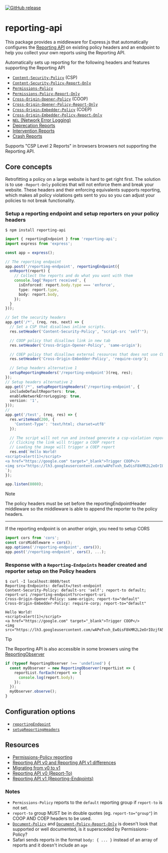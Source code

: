 [![GitHub release](https://img.shields.io/npm/v/reporting-api.svg?style=flat-square)](https://www.npmjs.com/package/reporting-api)

# reporting-api

This package provides a middleware for Express.js that automatically configures the [Reporting API](https://w3c.github.io/reporting/) on existing policy headers and an endpoint to help you collect your own reports using the Reporting API.

Automatically sets up reporting for the following headers and features supporting the Reporting API
- [`Content-Security-Policy`](https://developer.mozilla.org/en-US/docs/Web/HTTP/CSP) (CSP)
- [`Content-Security-Policy-Report-Only`](https://developer.mozilla.org/en-US/docs/Web/HTTP/Headers/Content-Security-Policy-Report-Only)
- [`Permissions-Policy`](https://developer.mozilla.org/en-US/docs/Web/HTTP/Permissions_Policy)
- [`Permissions-Policy-Report-Only`](https://github.com/w3c/webappsec-permissions-policy/blob/main/reporting.md
)
- [`Cross-Origin-Opener-Policy`](https://developer.mozilla.org/en-US/docs/Web/HTTP/Headers/Cross-Origin-Opener-Policy) (COOP)
- [`Cross-Origin-Opener-Policy-Report-Only`](https://github.com/camillelamy/explainers/blob/main/coop_reporting.md)
- [`Cross-Origin-Embedder-Policy`](https://developer.mozilla.org/en-US/docs/Web/HTTP/Headers/Cross-Origin-Embedder-Policy)  (COEP)
- [`Cross-Origin-Embedder-Policy-Report-Only`](https://gist.github.com/yutakahirano/f14f15bd1595e1e913b0870649000470)
- [`NEL` (Network Error Logging)](https://developer.mozilla.org/en-US/docs/Web/HTTP/Network_Error_Logging)
- [Deprecation Reports](https://wicg.github.io/deprecation-reporting/)
- [Intervention Reports](https://wicg.github.io/intervention-reporting/)
- [Crash Reports](https://wicg.github.io/crash-reporting/)

Supports "CSP Level 2 Reports" in browsers browsers not supporting the Reporting API.

## Core concepts

Retrofitting a policy on a large website is hard to get right first. The solution is to use `-Report-Only` policies that will not enforce them and break your website. These headers and their enforcing equivalents supports reporting, which makes all policy violations gets sent to you so you can adjust your policies to not break functionality. 

### Setup a reporting endpoint and setup reporters on your policy headers

```
$ npm install reporting-api
```

```ts
import { reportingEndpoint } from 'reporting-api';
import express from 'express';

const app = express();

// The reporting endpoint
app.post('/reporting-endpoint', reportingEndpoint({
  onReport(report) {
    // Collect the reports and do what you want with them
    console.log('Report received', {
      isEnforced: report.body.type === 'enforce',
      type: report.type,
      body: report.body,
    });
  }
}));

// Set the security headers
app.get('/*', (req, res, next) => {
  // Set a CSP that disallows inline scripts.
  res.setHeader('Content-Security-Policy', "script-src 'self'");

  // COOP policy that disallows link in new tab
  res.setHeader('Cross-Origin-Opener-Policy', 'same-origin');

  // COEP policy that disallows external resources that does not use CORS or CORP (Cross-Origin-Resource-Policy)
  res.setHeader('Cross-Origin-Embedder-Policy', 'require-corp');

  // Setup headers alternative 1
  setupReportingHeaders('/reporting-endpoint')(req, res);
});
// Setup headers alternative 2
app.get('/*', setupReportingHeaders('/reporting-endpoint', {
  includeDefaultReporters: true,
  enableNetworkErrorLogging: true,
  version: '1',
}));
// 
app.get('/test', (req, res) => {
  res.writeHead(200, {
    'Content-Type': 'text/html; charset=utf8'
  });

  // The script will not run and instead generate a csp-violation report
  // Clicking the link will trigger a COOP report
  // Loading the image will trigger a COEP report
  res.end(`Hello World!
<script>alert(1)</script>
<a href="https://google.com" target="_blank">Trigger COOP</>
<img src="https://lh3.googleusercontent.com/wAPeTvxh_EwOisF8kMR2L2eOrIOzjfA5AjE28W5asyfGeH85glwrO6zyqL71dCC26R63chADTO7DLOjnqRoXXOAB8t2f4C3QnU6o0BA">
`);
});

app.listen(8080);
```

> [!NOTE]
> The policy headers must be set before the reportingEndpointHeader middleware so the middleware is able to append the reporter to the policy headers.
> ***
> If the reporting endpoint is on another origin, you need to setup CORS
> ```ts
> import cors from 'cors';
> const corsMiddleware = cors();
> app.options('/reporting-endpoint', cors());
> app.post('/reporting-endpoint', cors(), ...);
> ```

### Response with a `Reporting-Endpoints` header created and reporter setup on the Policy headers
```
$ curl -I localhost:8080/test
Reporting-Endpoints: default=/test-endpoint
Content-Security-Policy: default-src 'self'; report-to default; report-uri /reporting-endpoint?src=report-uri
Cross-Origin-Opener-Policy: same-origin; report-to="default"
Cross-Origin-Embedder-Policy: require-corp; report-to="default"

Hello World!
<script>alert(1)</script>
<a href="https://google.com" target="_blank">Trigger COOP</>
<img src="https://lh3.googleusercontent.com/wAPeTvxh_EwOisF8kMR2L2eOrIOzjfA5AjE28W5asyfGeH85glwrO6zyqL71dCC26R63chADTO7DLOjnqRoXXOAB8t2f4C3QnU6o0BA">
```

> [!TIP]
> 
> The Reporting API is also accessible in some browsers using the [ReportingObserver](https://developer.mozilla.org/en-US/docs/Web/API/ReportingObserver)
> ```js
> if (typeof ReportingObserver !== 'undefined') {
>   const myObserver = new ReportingObserver(reportList => {
>     reportList.forEach(report => {
>       console.log(report.body);
>     });
>   });
>   myObserver.observe();
> }
>```

## Configuration options

- [`reportingEndpoint`](./src/reporting-endpoint.ts)
- [`setupReportingHeaders`](./src/setup-headers.ts)

## Resources

- [Permissions-Policy reporting](https://github.com/w3c/webappsec-permissions-policy/blob/main/reporting.md)
- [Reporting API v0 and Reporting API v1 differences](https://chromium.googlesource.com/chromium/src/+/HEAD/net/reporting/README.md#supporting-both-v0-and-v1-reporting-in-the-same-codebase)
- [Migrating from v0 to v1](https://developer.chrome.com/blog/reporting-api-migration)
- [Reporting API v0 (Report-To)](https://www.w3.org/TR/reporting/)
- [Reporting API v1 (Reporting-Endpoints)](https://w3c.github.io/reporting/)

### Notes

- `Permissions-Policy` reports to the `default` reporting group if `report-to` is not set.
- `report-to` group MUST be in double quotes (eg. `report-to="group"`) in COOP AND COEP headers to be used.
- [`Document-Policy`](https://wicg.github.io/document-policy/) and [`Document-Policy-Report-Only`](https://wicg.github.io/document-policy/) is doesn't look that supported or well documented, is it supersceded by Permissions-Policy?
- Safari sends reports in the format `body: { ... }` instead of an array of reports and it doesn't include an `age`
